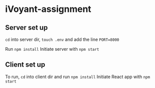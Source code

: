 # iVoyant-assignment

## Server set up
`cd` into server dir, `touch .env` and add the line `PORT=8000`

Run `npm install`
Initiate server with `npm start`

## Client set up
To run, `cd` into client dir and run `npm install`
Initiate React app with `npm start`